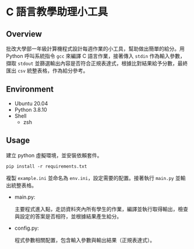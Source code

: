 # C 語言教學助理小工具

## Overview

批改大學部一年級計算機程式設計每週作業的小工具，幫助做出簡單的給分。用 Python 呼叫系統指令 `gcc` 來編譯 C 語言作業，接著傳入 `stdin` 作為輸入參數，擷取 `stdout` 並篩選輸出內容是否符合正規表達式，根據比對結果給予分數，最終匯出 `csv` 統整表格，作為給分參考。

## Environment

- Ubuntu 20.04
- Python 3.8.10
- Shell
    - zsh

## Usage

建立 python 虛擬環境，並安裝依賴套件。

```
pip install -r requirements.txt
```

複製 `example.ini` 並命名為 `env.ini`，設定需要的配置。接著執行 `main.py` 並輸出統整表格。

- main.py:

    主要程式進入點，走訪資料夾內所有學生的作業，編譯並執行取得輸出，檢查與設定的答案是否相符，並根據結果產生給分。

- config.py:

    程式參數相關配置，包含輸入參數與輸出結果（正規表達式）。